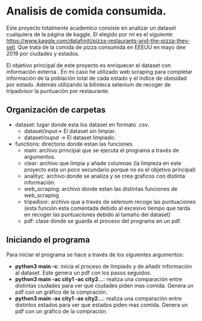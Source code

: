 # Analisis de comida consumida.

Este proyecto totalmente academico consiste en analizar un dataset cualquiera de la página de kaggle. El elegido por mi es el siguiente: https://www.kaggle.com/datafiniti/pizza-restaurants-and-the-pizza-they-sell. Que trata de la comida de pizza consumida en EEEUU en mayo dee 2019 por ciudades y estados.

El objetivo principal de este proyecto es enriquecer el dataset con información externa . En mi caso he utilizado web scraping para completar información de la población total de cada estado y el indice de obesidad por estado. Además utilizando la bilioteca selenium de recoger de tripadvisor la puntuación por restaurante.

## Organización de carpetas

- dataset: lugar donde esta los dataset en formato .csv.
  - dataset/input-> El dataset sin limpiar.
  - dataset/ouput -> El dataset limpiado.
- functions: directorio donde estan las funciones
  - main: archivo principal que se ejecuta el programa a través de argumentos.
  - clear: archivo que limpia y añade columnas (la limpieza en este proyecto esta un poco secundario porque no es el objetivo principal)
  - analityc: archivo donde se analiza y se crea graficos con distinta información.
  - web_scraping: archivo donde estan las distintas funciones de web_scraping
  - tripadisor: archivo que a través de selenium recoge las puntuaciones (esta función esta comentada debido al excesivo tiempo que tarda en recoger las puntuaciones debido al tamaño del dataset)
  - pdf: clase donde se guarda el proceso del programa en un pdf.

## Iniciando el programa

Para iniciar el programa se hace a través de los siguientes argumentos:

- **python3 main -c**: inicia el proceso de limpiado y de añadir información al dataset. Este genera un pdf con los pasos seguidos.
- **python3 main -ac city1 -ac city2...**: realiza una comparación entre distintas ciudades para ver que ciudades piden mas comida. Genera un pdf con un gráfico de la compración.
- **python3 main -as city1 -as city2...**: realiza una comparación entre distintos estados para ver que estados piden mas comida. Genera un pdf con un gráfico de la compración.
